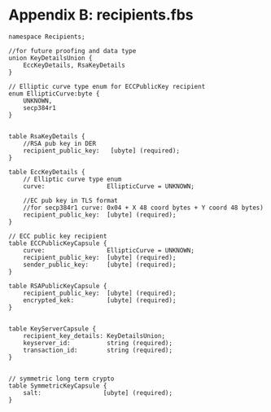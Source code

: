 # Appendix B: recipients.fbs
    namespace Recipients;

    //for future proofing and data type
    union KeyDetailsUnion {
        EccKeyDetails, RsaKeyDetails
    }

    // Elliptic curve type enum for ECCPublicKey recipient
    enum EllipticCurve:byte {
        UNKNOWN,
        secp384r1
    }


    table RsaKeyDetails {
        //RSA pub key in DER
        recipient_public_key:   [ubyte] (required);
    }

    table EccKeyDetails {
        // Elliptic curve type enum
        curve:                 EllipticCurve = UNKNOWN;

        //EC pub key in TLS format 
        //for secp384r1 curve: 0x04 + X 48 coord bytes + Y coord 48 bytes)
        recipient_public_key:  [ubyte] (required);
    }

    // ECC public key recipient
    table ECCPublicKeyCapsule {
        curve:                 EllipticCurve = UNKNOWN;
        recipient_public_key:  [ubyte] (required);
        sender_public_key:     [ubyte] (required);
    }

    table RSAPublicKeyCapsule {
        recipient_public_key:  [ubyte] (required);
        encrypted_kek:         [ubyte] (required);
    }


    table KeyServerCapsule {
        recipient_key_details: KeyDetailsUnion;
        keyserver_id:          string (required);
        transaction_id:        string (required);
    }


    // symmetric long term crypto
    table SymmetricKeyCapsule {
        salt:                 [ubyte] (required);
    }